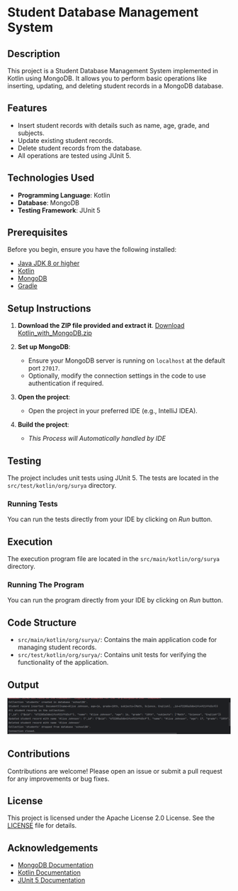 # Student Database Management System

## Description
This project is a Student Database Management System implemented in Kotlin using MongoDB. It allows you to perform basic operations like inserting, updating, and deleting student records in a MongoDB database.

## Features
- Insert student records with details such as name, age, grade, and subjects.
- Update existing student records.
- Delete student records from the database.
- All operations are tested using JUnit 5.

## Technologies Used
- **Programming Language**: Kotlin
- **Database**: MongoDB
- **Testing Framework**: JUnit 5

## Prerequisites
Before you begin, ensure you have the following installed:
- [Java JDK 8 or higher](https://www.oracle.com/java/technologies/javase-jdk11-downloads.html)
- [Kotlin](https://kotlinlang.org/docs/command-line.html)
- [MongoDB](https://www.mongodb.com/try/download/community)
- [Gradle](https://gradle.org/install/)

## Setup Instructions

1. **Download the ZIP file provided and extract it**.
   [Download Kotlin_with_MongoDB.zip](Kotlin_with_MongoDB.zip?raw=true)

2. **Set up MongoDB**:
   - Ensure your MongoDB server is running on `localhost` at the default port `27017`. 
   - Optionally, modify the connection settings in the code to use authentication if required.

3. **Open the project**:
   - Open the project in your preferred IDE (e.g., IntelliJ IDEA).

4. **Build the project**:
   - _This Process will Automatically handled by IDE_

## Testing

The project includes unit tests using JUnit 5. The tests are located in the `src/test/kotlin/org/surya` directory.

### Running Tests
You can run the tests directly from your IDE by clicking on _Run_ button.

## Execution

The execution program file are located in the `src/main/kotlin/org/surya` directory.

### Running The Program
You can run the program directly from your IDE by clicking on _Run_ button.

## Code Structure
- `src/main/kotlin/org/surya/`: Contains the main application code for managing student records.
- `src/test/kotlin/org/surya/`: Contains unit tests for verifying the functionality of the application.

## Output
![Execution Output](Output.png)

## Contributions
Contributions are welcome! Please open an issue or submit a pull request for any improvements or bug fixes.

## License
This project is licensed under the Apache License 2.0 License. See the [LICENSE](LICENSE) file for details.

## Acknowledgements
- [MongoDB Documentation](https://docs.mongodb.com/)
- [Kotlin Documentation](https://kotlinlang.org/docs/home.html)
- [JUnit 5 Documentation](https://junit.org/junit5/docs/current/user-guide/)
